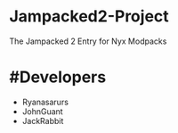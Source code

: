 # Jampacked2-Project
The Jampacked 2 Entry for Nyx Modpacks

#Developers
===========
- Ryanasarurs
- JohnGuant
- JackRabbit

